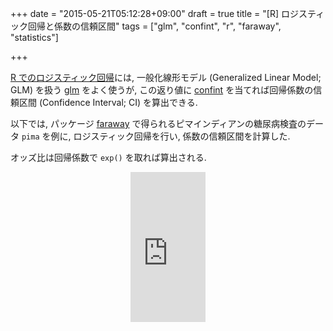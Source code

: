 +++
date = "2015-05-21T05:12:28+09:00"
draft = true
title = "[R] ロジスティック回帰と係数の信頼区間"
tags = ["glm", "confint", "r", "faraway", "statistics"]

+++

[R でのロジスティック回帰](http://www.ats.ucla.edu/stat/r/dae/logit.htm)には, 一般化線形モデル (Generalized Linear Model; GLM) を扱う [glm](http://www.inside-r.org/r-doc/stats/glm) をよく使うが, この返り値に [confint](http://www.inside-r.org/r-doc/stats/confint) を当てれば回帰係数の信頼区間 (Confidence Interval; CI) を算出できる.

以下では, パッケージ [faraway](http://cran.r-project.org/web/packages/faraway/index.html) で得られるピマインディアンの糖尿病検査のデータ `pima` を例に, ロジスティック回帰を行い, 係数の信頼区間を計算した.

<script src="https://gist.github.com/dceoy/b33beb466680808f3d6e.js?file=glm_ci.R"></script>

オッズ比は回帰係数で `exp()` を取れば算出される.

<div style="text-align: center;">
  <iframe src="http://rcm-fe.amazon-adsystem.com/e/cm?lt1=_blank&bc1=000000&IS2=1&bg1=FFFFFF&fc1=000000&lc1=0000FF&t=dceoy-22&o=9&p=8&l=as4&m=amazon&f=ifr&ref=ss_til&asins=4873115337" style="width:120px;height:240px;" scrolling="no" marginwidth="0" marginheight="0" frameborder="0"></iframe>
</div>
<br>
